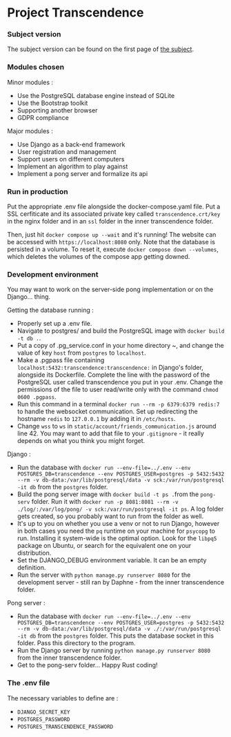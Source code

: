 # Project Transcendence

### Subject version

The subject version can be found on the first page of [the subject](./en.subject.pdf).

### Modules chosen

Minor modules :
- Use the PostgreSQL database engine instead of SQLite
- Use the Bootstrap toolkit
- Supporting another browser
- GDPR compliance

Major modules :
- Use Django as a back-end framework
- User registration and management
- Support users on different computers
- Implement an algorithm to play against
- Implement a pong server and formalize its api

### Run in production

Put the appropriate .env file alongside the docker-compose.yaml file. Put a SSL cerfiticate and its
associated private key called ```transcendence.crt/key``` in the nginx folder and in an `ssl` folder
in the inner transcendence folder.

Then, just hit ```docker compose up --wait``` and it's running! The website can be accessed with
```https://localhost:8080``` only. Note that the database is persisted in a volume. To reset it,
execute ```docker compose down --volumes```, which deletes the volumes of the compose app getting
downed.

### Development environment

You may want to work on the server-side pong implementation or on the Django... thing.

Getting the database running :
- Properly set up a .env file.
- Navigate to postgres/ and build the PostgreSQL image with ```docker build -t db .```.
- Put a copy of .pg_service.conf in your home directory ~, and change the value of key `host` from
`postgres` to `localhost`.
- Make a .pgpass file containing ```localhost:5432:transcendence:transcendence:``` in Django's
folder, alongside its Dockerfile. Complete the line with the password of the PostgreSQL user called
transcendence you put in your .env. Change the permissions of the file to user read/write only with
the command ```chmod 0600 .pgpass```.
- Run this command in a terminal ```docker run --rm -p 6379:6379 redis:7``` to handle the websocket
communication. Set up redirecting the hostname `redis` to `127.0.0.1` by adding it in `/etc/hosts`.
- Change `wss` to `ws` in `static/account/friends_communication.js` around line 42. You may want to
add that file to your `.gitignore` - it really depends on what you think you might forget.

Django :
- Run the database with ```docker run --env-file=../.env --env POSTGRES_DB=transcendence --env
POSTGRES_USER=postgres -p 5432:5432 --rm -v db-data:/var/lib/postgresql/data -v
sck:/var/run/postgresql -it db``` from the `postgres` folder.
- Build the pong server image with ```docker build -t ps .```from the `pong-serv` folder. Run it
with ```docker run -p 8081:8081 --rm -v ./log/:/var/log/pong/ -v sck:/var/run/postgresql -it ps```.
A log folder gets created, so you probably want to run from the folder as well.
- It's up to you on whether you use a venv or not to run Django, however in both cases you need the
`pq` runtime on your machine for `psycopg` to run. Installing it system-wide is the optimal option.
Look for the `libpq5` package on Ubuntu, or search for the equivalent one on your distribution.
- Set the DJANGO_DEBUG environment variable. It can be an empty definition.
- Run the server with ```python manage.py runserver 8080``` for the development server - still ran
by Daphne - from the inner transcendence folder.

Pong server :
- Run the database with ```docker run --env-file=../.env --env POSTGRES_DB=transcendence --env
POSTGRES_USER=postgres -p 5432:5432 --rm -v db-data:/var/lib/postgresql/data -v
./:/var/run/postgresql -it db``` from the `postgres` folder. This puts the database socket in this
folder. Pass this directory to the program.
- Run the Django server by running ```python manage.py runserver 8080``` from the inner
transcendence folder.
- Get to the pong-serv folder... Happy Rust coding!

### The .env file

The necessary variables to define are :
- `DJANGO_SECRET_KEY`
- `POSTGRES_PASSWORD`
- `POSTGRES_TRANSCENDENCE_PASSWORD`
